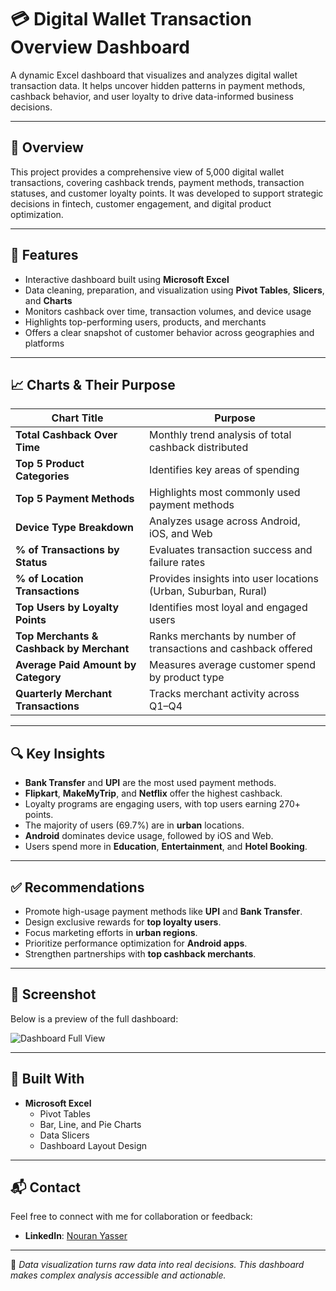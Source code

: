 # 💳 Digital Wallet Transaction Overview Dashboard

A dynamic Excel dashboard that visualizes and analyzes digital wallet transaction data. It helps uncover hidden patterns in payment methods, cashback behavior, and user loyalty to drive data-informed business decisions.


---

## 📌 Overview

This project provides a comprehensive view of 5,000 digital wallet transactions, covering cashback trends, payment methods, transaction statuses, and customer loyalty points. It was developed to support strategic decisions in fintech, customer engagement, and digital product optimization.

---

## 🌟 Features

- Interactive dashboard built using **Microsoft Excel**
- Data cleaning, preparation, and visualization using **Pivot Tables**, **Slicers**, and **Charts**
- Monitors cashback over time, transaction volumes, and device usage
- Highlights top-performing users, products, and merchants
- Offers a clear snapshot of customer behavior across geographies and platforms

---

## 📈 Charts & Their Purpose

| Chart Title                                | Purpose                                                                 |
|-------------------------------------------|-------------------------------------------------------------------------|
| **Total Cashback Over Time**              | Monthly trend analysis of total cashback distributed                   |
| **Top 5 Product Categories**              | Identifies key areas of spending                                        |
| **Top 5 Payment Methods**                 | Highlights most commonly used payment methods                          |
| **Device Type Breakdown**                 | Analyzes usage across Android, iOS, and Web                            |
| **% of Transactions by Status**           | Evaluates transaction success and failure rates                        |
| **% of Location Transactions**            | Provides insights into user locations (Urban, Suburban, Rural)         |
| **Top Users by Loyalty Points**           | Identifies most loyal and engaged users                                |
| **Top Merchants & Cashback by Merchant**  | Ranks merchants by number of transactions and cashback offered         |
| **Average Paid Amount by Category**       | Measures average customer spend by product type                        |
| **Quarterly Merchant Transactions**       | Tracks merchant activity across Q1–Q4                                  |

---

## 🔍 Key Insights

- **Bank Transfer** and **UPI** are the most used payment methods.
- **Flipkart**, **MakeMyTrip**, and **Netflix** offer the highest cashback.
- Loyalty programs are engaging users, with top users earning 270+ points.
- The majority of users (69.7%) are in **urban** locations.
- **Android** dominates device usage, followed by iOS and Web.
- Users spend more in **Education**, **Entertainment**, and **Hotel Booking**.

---

## ✅ Recommendations

- Promote high-usage payment methods like **UPI** and **Bank Transfer**.
- Design exclusive rewards for **top loyalty users**.
- Focus marketing efforts in **urban regions**.
- Prioritize performance optimization for **Android apps**.
- Strengthen partnerships with **top cashback merchants**.

---

## 📸 Screenshot

Below is a preview of the full dashboard:

![Dashboard Full View](./a778043e-1b27-4511-96c7-8ef38bbd9cd0.png)

---

## 🧰 Built With

- **Microsoft Excel**
  - Pivot Tables
  - Bar, Line, and Pie Charts
  - Data Slicers
  - Dashboard Layout Design

---

## 📬 Contact

Feel free to connect with me for collaboration or feedback:

- **LinkedIn**: [Nouran Yasser](https://www.linkedin.com/in/nouran-yasser-582450280)

---



🧠 *Data visualization turns raw data into real decisions. This dashboard makes complex analysis accessible and actionable.*
